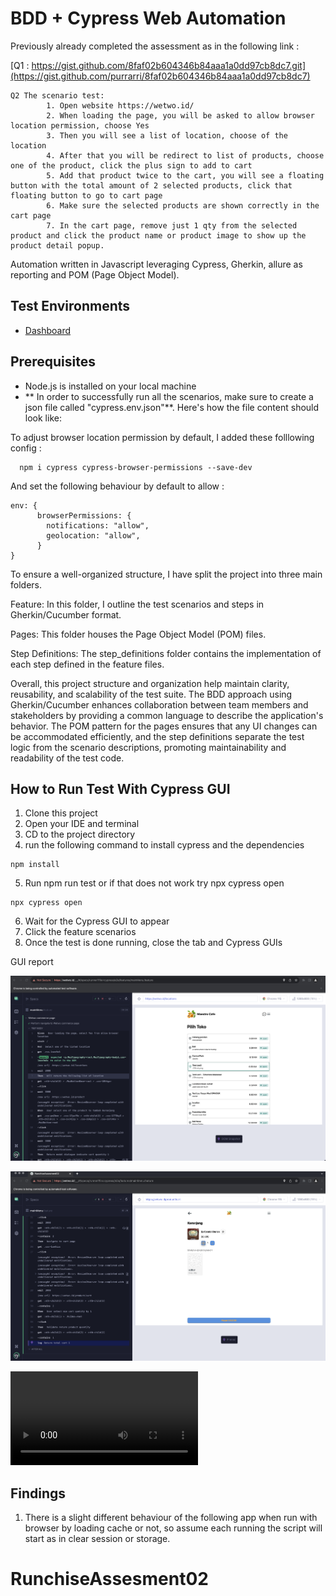 # BDD + Cypress Web Automation

Previously already completed the assessment as in the following link :

[Q1 : https://gist.github.com/8faf02b604346b84aaa1a0dd97cb8dc7.git](https://gist.github.com/purrarri/8faf02b604346b84aaa1a0dd97cb8dc7)


```
Q2 The scenario test:
        1. Open website https://wetwo.id/
        2. When loading the page, you will be asked to allow browser location permission, choose Yes
        3. Then you will see a list of location, choose of the location
        4. After that you will be redirect to list of products, choose one of the product, click the plus sign to add to cart
        5. Add that product twice to the cart, you will see a floating button with the total amount of 2 selected products, click that floating button to go to cart page
        6. Make sure the selected products are shown correctly in the cart page
        7. In the cart page, remove just 1 qty from the selected product and click the product name or product image to show up the product detail popup.
```
Automation written in Javascript leveraging Cypress, Gherkin, allure as reporting and POM (Page Object Model).

## Test Environments

- [Dashboard](https://wetwo.id/)

## Prerequisites

- Node.js is installed on your local machine
- ** In order to successfully run all the scenarios, make sure to create a json file called "cypress.env.json"**. Here's how the file content should look like:

To adjust browser location permission by default, I added these folllowing config :

```
  npm i cypress cypress-browser-permissions --save-dev
```
And set the following behaviour by default to allow :

```
env: {
      browserPermissions: {
        notifications: "allow",
        geolocation: "allow",
      }
}

```

To ensure a well-organized structure, I have split the project into three main folders.

Feature: In this folder, I outline the test scenarios and steps in Gherkin/Cucumber format. 

Pages: This folder houses the Page Object Model (POM) files. 

Step Definitions: The step_definitions folder contains the implementation of each step defined in the feature files.

Overall, this project structure and organization help maintain clarity, reusability, and scalability of the test suite. The BDD approach using Gherkin/Cucumber enhances collaboration between team members and stakeholders by providing a common language to describe the application's behavior. The POM pattern for the pages ensures that any UI changes can be accommodated efficiently, and the step definitions separate the test logic from the scenario descriptions, promoting maintainability and readability of the test code.


## How to Run Test With Cypress GUI

1. Clone this project
2. Open your IDE and terminal
3. CD to the project directory
4. run the following command to install cypress and the dependencies

```
npm install
```

5. Run npm run test or if that does not work try npx cypress open

```
npx cypress open
```

6. Wait for the Cypress GUI to appear
7. Click the feature scenarios 
8. Once the test is done running, close the tab and Cypress GUIs

GUI report

![npx cypress open](1.png)

![run completed](completed.png)

![Report](cypress/videos/mainMenu.feature.mp4)


## Findings

1. There is a slight different behaviour of the following app when run with browser by loading cache or not, so assume each running the script will start as in clear session or storage.

# RunchiseAssesment02

